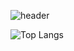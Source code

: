 

![header](https://capsule-render.vercel.app/api?type=slice&color=42564F&height=300&section=header&text=JISOO&fontSize=90&&fontColor=CDE4AD&fontAlign=80&fontAlignY=20&rotate=20&animation=twinkling)

![Top Langs](https://github-readme-stats.vercel.app/api/top-langs/?username=jisooooooooooo&layout=compact)
